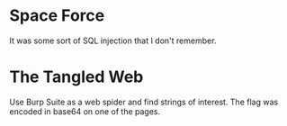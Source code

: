 Space Force
===========
It was some sort of SQL injection that I don't remember.

The Tangled Web
===============
Use Burp Suite as a web spider and find strings of interest. The flag was encoded in base64 on one of the pages.
